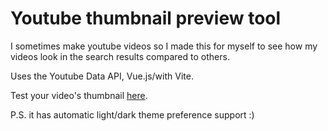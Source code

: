 # Youtube thumbnail preview tool

I sometimes make youtube videos so I made this for myself to see how my videos look in the search results compared to others.

Uses the Youtube Data API, Vue.js/with Vite.

Test your video's thumbnail [here](https://yt-thumbnail-preview.joshhowson.com).

P.S. it has automatic light/dark theme preference support :)
